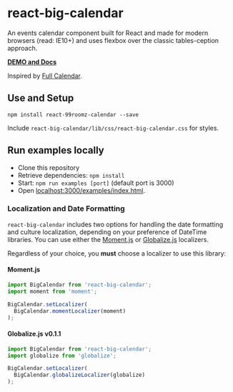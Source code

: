 react-big-calendar
========================

An events calendar component built for React and made for modern browsers (read: IE10+) and uses flexbox over the classic tables-ception approach.

[__DEMO and Docs__](http://intljusticemission.github.io/react-big-calendar/examples/index.html)

Inspired by [Full Calendar](http://fullcalendar.io/).

## Use and Setup

`npm install react-99roomz-calendar --save`

Include `react-big-calendar/lib/css/react-big-calendar.css` for styles.

## Run examples locally

* Clone this repository
* Retrieve dependencies: `npm install`
* Start: `npm run examples [port]` (default port is 3000)
* Open [localhost:3000/examples/index.html](http://localhost:3000/examples/index.html).

### Localization and Date Formatting

`react-big-calendar` includes two options for handling the date formatting and culture localization, depending
on your preference of DateTime libraries. You can use either the [Moment.js](http://momentjs.com/) or [Globalize.js](https://github.com/jquery/globalize) localizers.

Regardless of your choice, you __must__ choose a localizer to use this library:

#### Moment.js

```js
import BigCalendar from 'react-big-calendar';
import moment from 'moment';

BigCalendar.setLocalizer(
  BigCalendar.momentLocalizer(moment)
);
```

#### Globalize.js v0.1.1

```js
import BigCalendar from 'react-big-calendar';
import globalize from 'globalize';

BigCalendar.setLocalizer(
  BigCalendar.globalizeLocalizer(globalize)
);
```
